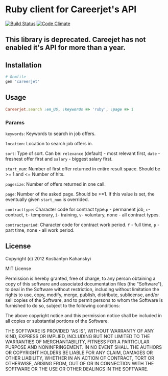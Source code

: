 # Ruby client for Careerjet's API

[![Build Status](https://secure.travis-ci.org/kostia/careerjet.png?branch=master)](http://travis-ci.org/kostia/careerjet)
[![Code Climate](https://codeclimate.com/badge.png)](https://codeclimate.com/github/kostia/careerjet)

## This library is deprecated. Careejet has not enabled it's API for more than a year.

## Installation

```ruby
# Gemfile
gem 'careerjet'
```

## Usage

```ruby
Careerjet.search :en_US, :keywords => 'ruby', :page => 1
```

### Params

`keywords`: Keywords to search in job offers.

`location`: Location to search job offers in.

`sort`: Type of sort. Can be: `relevance` (default) - most relevant first, `date` - freshest offer first and `salary` - biggest salary first.

`start_num`: Number of first offer returned in entire result space. Should be >= 1 and <= Number of hits.

`pagesize`: Number of offers returned in one call.

`page`: Number of the asked page. Should be >=1. If this value is set, the eventually given `start_num` is overrided.

`contracttype`: Character code for contract type.`p` - permanent job, `c`- contract, `t`- temporary, `i`- training, `v`- voluntary, none - all contract types.

`contractperiod`: Character code for contract work period. `f` - full time, `p` - part time, none - all work period.

## License

Copyright (c) 2012 Kostiantyn Kahanskyi

MIT License

Permission is hereby granted, free of charge, to any person obtaining
a copy of this software and associated documentation files (the
"Software"), to deal in the Software without restriction, including
without limitation the rights to use, copy, modify, merge, publish,
distribute, sublicense, and/or sell copies of the Software, and to
permit persons to whom the Software is furnished to do so, subject to
the following conditions:

The above copyright notice and this permission notice shall be
included in all copies or substantial portions of the Software.

THE SOFTWARE IS PROVIDED "AS IS", WITHOUT WARRANTY OF ANY KIND,
EXPRESS OR IMPLIED, INCLUDING BUT NOT LIMITED TO THE WARRANTIES OF
MERCHANTABILITY, FITNESS FOR A PARTICULAR PURPOSE AND
NONINFRINGEMENT. IN NO EVENT SHALL THE AUTHORS OR COPYRIGHT HOLDERS BE
LIABLE FOR ANY CLAIM, DAMAGES OR OTHER LIABILITY, WHETHER IN AN ACTION
OF CONTRACT, TORT OR OTHERWISE, ARISING FROM, OUT OF OR IN CONNECTION
WITH THE SOFTWARE OR THE USE OR OTHER DEALINGS IN THE SOFTWARE.

